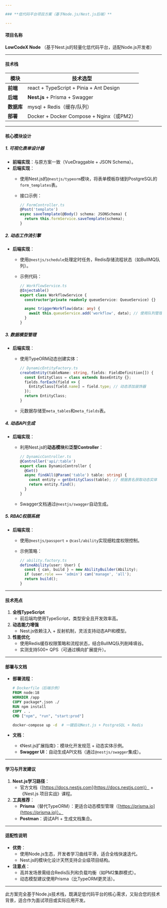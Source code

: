 ```yaml
---

### **低代码平台项目方案（基于Node.js/Nest.js后端）**

---
```


#### **项目名称**

**LowCodeX Node**
（基于Nest.js的轻量化低代码平台，适配Node.js开发者）

---

#### **技术栈**

| 模块       | 技术选型                             |
|------------|--------------------------------------|
| **前端**   | react + TypeScript + Pinia + Ant Design |
| **后端**   | **Nest.js** + Prisma + Swagger |
| **数据库** | mysql + Redis（缓存/队列） |
| **部署**   | Docker + Docker Compose + Nginx（或PM2） |

---

#### **核心模块设计**

##### **1. 可视化表单设计器**

- **前端实现**：与原方案一致（VueDraggable + JSON Schema）。
- **后端实现**：
  - 使用Nest.js的`@nestjs/typeorm`模块，将表单模板存储到PostgreSQL的`form_templates`表。
  - 接口示例：

    ```typescript
    // FormController.ts
    @Post('template')
    async saveTemplate(@Body() schema: JSONSchema) {
      return this.formService.saveTemplate(schema);
    }
    ```

##### **2. 动态工作流引擎**

- **后端实现**：
  - 使用`@nestjs/schedule`处理定时任务，Redis存储流程状态（如BullMQ队列）。
  - 示例代码：

    ```typescript
    // WorkflowService.ts
    @Injectable()
    export class WorkflowService {
      constructor(private readonly queueService: QueueService) {}

      async triggerWorkflow(data: any) {
        await this.queueService.add('workflow', data); // 使用队列管理流程实例
      }
    }
    ```

##### **3. 数据模型管理**

- **后端实现**：
  - 使用TypeORM动态创建实体：

    ```typescript
    // DynamicEntityFactory.ts
    createEntity(tableName: string, fields: FieldDefinition[]) {
      const EntityClass = class extends BaseEntity {};
      fields.forEach(field => {
        EntityClass[field.name] = field.type; // 动态添加装饰器
      });
      return EntityClass;
    }
    ```

  - 元数据存储至`meta_tables`和`meta_fields`表。

##### **4. 动态API生成**

- **后端实现**：
  - 利用Nest.js的**动态模块**和**泛型Controller**：

    ```typescript
    // DynamicController.ts
    @Controller('api/:table')
    export class DynamicController {
      @Get()
      async findAll(@Param('table') table: string) {
        const entity = getEntityClass(table); // 根据表名获取动态实体
        return entity.find();
      }
    }
    ```

  - Swagger文档通过`@nestjs/swagger`自动生成。

##### **5. RBAC权限系统**

- **后端实现**：
  - 使用`@nestjs/passport` + `@casl/ability`实现细粒度权限控制。
  - 示例策略：

    ```typescript
    // ability.factory.ts
    defineAbility(user: User) {
      const { can, build } = new AbilityBuilder(Ability);
      if (user.role === 'admin') can('manage', 'all');
      return build();
    }
    ```

---

#### **技术亮点**

1. **全栈TypeScript**
   - 前后端均使用TypeScript，类型安全且开发效率高。
2. **动态能力增强**
   - Nest.js依赖注入 + 反射机制，灵活支持动态API和模型。
3. **性能优化**
   - 使用Redis缓存权限策略和流程状态，结合BullMQ队列削峰填谷。
   - 实测支持500+ QPS（可通过横向扩展提升）。

---

#### **部署与文档**

- **部署流程**：

  ```dockerfile
  # Dockerfile（后端示例）
  FROM node:18
  WORKDIR /app
  COPY package*.json ./
  RUN npm install
  COPY . .
  CMD ["npm", "run", "start:prod"]
  ```

  ```bash
  docker-compose up -d  # 一键启动Nest.js + PostgreSQL + Redis
  ```

- **文档**：
  - 《Nest.js扩展指南》：模块化开发规范 + 动态实体示例。
  - **Swagger UI**：自动生成API文档（通过`@nestjs/swagger`集成）。

---

#### **学习与开发建议**

1. **Nest.js学习路径**：
   - 官方文档（[https://docs.nestjs.com](https://docs.nestjs.com)） + 《Nest.js 项目实战》课程。
2. **工具推荐**：
   - **Prisma**（替代TypeORM）：更适合动态模型管理（[https://prisma.io](https://prisma.io)）。
   - **Postman**：调试API + 生成文档集合。

---

#### **适配性说明**

- **优势**：
  - 使用Node.js生态，开发者学习曲线平滑，适合全栈快速迭代。
  - Nest.js的模块化设计天然支持企业级项目结构。
- **注意点**：
  - 高并发场景需结合Redis队列和负载均衡（如PM2集群模式）。
  - 动态模型建议使用Prisma（比TypeORM更灵活）。

---

此方案完全基于Node.js技术栈，既满足低代码平台的核心需求，又贴合您的技术背景，适合作为面试项目或实际应用开发。
